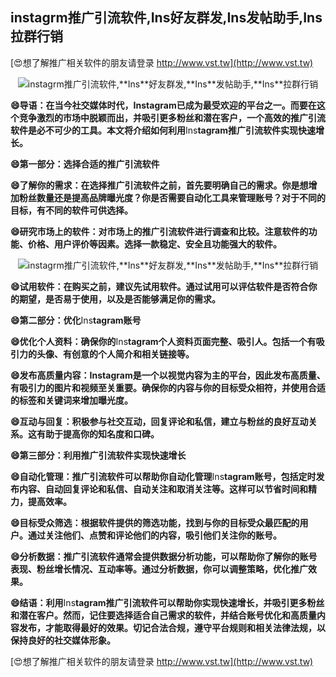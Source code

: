 ## **instagrm推广引流软件,**Ins**好友群发,**Ins**发帖助手,**Ins**拉群行销**

[😍想了解推广相关软件的朋友请登录 http://www.vst.tw](http://www.vst.tw)

 <center><img src="https://vst.tw/MP4/tuiguang/png/0.png" alt="instagrm推广引流软件,**Ins**好友群发,**Ins**发帖助手,**Ins**拉群行销"></center>

**😄导语：在当今社交媒体时代，**Ins**tagram已成为最受欢迎的平台之一。而要在这个竞争激烈的市场中脱颖而出，并吸引更多粉丝和潜在客户，一个高效的推广引流软件是必不可少的工具。本文将介绍如何利用**Ins**tagram推广引流软件实现快速增长。**

**😄第一部分：选择合适的推广引流软件**

**😄了解你的需求：在选择推广引流软件之前，首先要明确自己的需求。你是想增加粉丝数量还是提高品牌曝光度？你是否需要自动化工具来管理账号？对于不同的目标，有不同的软件可供选择。**

**😄研究市场上的软件：对市场上的推广引流软件进行调查和比较。注意软件的功能、价格、用户评价等因素。选择一款稳定、安全且功能强大的软件。**

 <center><img src="https://vst.tw/MP4/tuiguang/png/7.png" alt="instagrm推广引流软件,**Ins**好友群发,**Ins**发帖助手,**Ins**拉群行销"></center>

**😄试用软件：在购买之前，建议先试用软件。通过试用可以评估软件是否符合你的期望，是否易于使用，以及是否能够满足你的需求。**

**😄第二部分：优化**Ins**tagram账号**

**😄优化个人资料：确保你的**Ins**tagram个人资料页面完整、吸引人。包括一个有吸引力的头像、有创意的个人简介和相关链接等。**

**😄发布高质量内容：**Ins**tagram是一个以视觉内容为主的平台，因此发布高质量、有吸引力的图片和视频至关重要。确保你的内容与你的目标受众相符，并使用合适的标签和关键词来增加曝光度。**

**😄互动与回复：积极参与社交互动，回复评论和私信，建立与粉丝的良好互动关系。这有助于提高你的知名度和口碑。**

**😄第三部分：利用推广引流软件实现快速增长**

**😄自动化管理：推广引流软件可以帮助你自动化管理**Ins**tagram账号，包括定时发布内容、自动回复评论和私信、自动关注和取消关注等。这样可以节省时间和精力，提高效率。**

**😄目标受众筛选：根据软件提供的筛选功能，找到与你的目标受众最匹配的用户。通过关注他们、点赞和评论他们的内容，吸引他们关注你的账号。**

**😄分析数据：推广引流软件通常会提供数据分析功能，可以帮助你了解你的账号表现、粉丝增长情况、互动率等。通过分析数据，你可以调整策略，优化推广效果。**

**😄结语：利用**Ins**tagram推广引流软件可以帮助你实现快速增长，并吸引更多粉丝和潜在客户。然而，记住要选择适合自己需求的软件，并结合账号优化和高质量内容发布，才能取得最好的效果。切记合法合规，遵守平台规则和相关法律法规，以保持良好的社交媒体形象。**

[😍想了解推广相关软件的朋友请登录 http://www.vst.tw](http://www.vst.tw)



